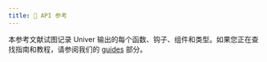 ```yaml
---
title: 🔌 API 参考
---
```


本参考文献试图记录 Univer 输出的每个函数、钩子、组件和类型。如果您正在查找指南和教程，请参阅我们的 [guides](/zh-cn/guides/introduction) 部分。
